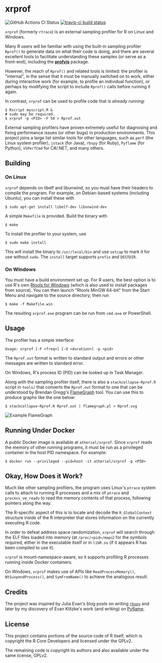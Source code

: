# xrprof

<!-- badges: start -->
![GitHub Actions CI Status](https://github.com/atheriel/xrprof/workflows/CI/badge.svg)
[![travis-ci build
status](https://travis-ci.org/atheriel/xrprof.svg?branch=master)](https://travis-ci.org/atheriel/xrprof)
<!-- badges: end -->

`xrprof` (formerly `rtrace`) is an external sampling profiler for R on Linux and
Windows.

Many R users will be familiar with using the built-in sampling profiler
`Rprof()` to generate data on what their code is doing, and there are several
excellent tools to facilitate understanding these samples (or serve as a
front-end), including the [**profvis**](https://rstudio.github.io/profvis/)
package.

However, the reach of `Rprof()` and related tools is limited: the profiler is
"internal", in the sense that it must be manually switched on to work, either
during interactive work (for example, to profile an individual function), or
perhaps by modifying the script to include `Rprof()` calls before running it
again.

In contrast, `xrprof` can be used to profile code that is *already running*:

```console
$ Rscript myscript.R &
# sudo may be required.
$ xrprof -p <PID> -F 50 > Rprof.out
```

External sampling profilers have proven extremely useful for diagnosing and
fixing performance issues (or other bugs) in production environments. This
project joins a large list similar tools for other languages, such as `perf`
(the Linux system profiler), `jstack` (for Java), `rbspy` (for Ruby), `Pyflame`
(for Python), `VSPerfCmd` for C#/.NET, and many others.

## Building

### On Linux

`xrprof` depends on libelf and libunwind, so you must have their headers to
compile the program. For example, on Debian-based systems (including Ubuntu),
you can install these with

```console
$ sudo apt-get install libelf-dev libunwind-dev
```

A simple `Makefile` is provided. Build the binary with

```console
$ make
```

To install the profiler to your system, use

```console
$ sudo make install
```

This will install the binary to `/usr/local/bin` and use `setcap` to mark it for
use without `sudo`. The `install` target supports `prefix` and `DESTDIR`.

### On Windows

You must have a build environment set up. For R users, the best option is to use
R's own [Rtools for Windows](https://cran.r-project.org/bin/windows/Rtools/)
(which is also used to install packages from source). You can then launch
"Rtools MinGW 64-bit" from the Start Menu and navigate to the source directory;
then run

```console
$ make -f Makefile.win
```

The resulting `xrprof.exe` program can be run from `cmd.exe` or PowerShell.

## Usage

The profiler has a simple interface:

    Usage: xrprof [-F <freq>] [-d <duration>] -p <pid>

The `Rprof.out` format is written to standard output and errors or other
messages are written to standard error.

On Windows, R's process ID (PID) can be looked up in Task Manager.

Along with the sampling profiler itself, there is also a `stackcollapse-Rprof.R`
script in `tools/` that converts the `Rprof.out` format to one that can be
understood by Brendan Gregg's [FlameGraph](http://www.brendangregg.com/flamegraphs.html)
tool. You can use this to produce graphs like the one below:

```shell
$ stackcollapse-Rprof.R Rprof.out | flamegraph.pl > Rprof.svg
```

![Example FlameGraph](example-flamegraph.svg)

## Running Under Docker

A public Docker image is available at `atheriel/xrprof`. Since `xrprof` reads
the memory of other running programs, it must be run as a privileged container
in the host PID namespace. For example:

```console
$ docker run --privileged --pid=host -it atheriel/xrprof -p <PID>
```

## Okay, How Does it Work?

Much like other sampling profilers, the program uses Linux's `ptrace` system
calls to attach to running R processes and a mix of `ptrace` and
`process_vm_readv` to read the memory contents of that process, following
pointers along the way.

The R-specific aspect of this is to locate and decode the `R_GlobalContext`
structure inside of the R interpreter that stores information on the currently
executing R code.

In order to defeat address space randomization, `xrprof` will search through the
ELF files loaded into memory (at `/proc/<pid>/maps`) for the symbols required,
either in the executable itself or in `libR.so` (if it appears R has been
compiled to use it).

`xrprof` is mount-namespace-aware, so it supports profiling R processes running
inside Docker containers.

On Windows, `xrprof` makes use of APIs like `ReadProcessMemory()`,
`NtSuspendProcess()`, and `SymFromName()` to achieve the analogous result.

## Credits

The project was inspired by Julia Evan's blog posts on writing
[`rbspy`](https://rbspy.github.io/) and later by my discovery of Evan Klitzke's
work (and writing) on [Pyflame](https://github.com/uber/pyflame).

## License

This project contains portions of the source code of R itself, which is
copyright the R Core Developers and licensed under the GPLv2.

The remaining code is copyright its authors and also available under the same
license, GPLv2.
